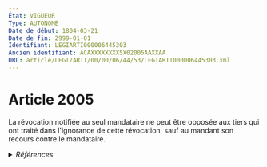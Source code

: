 ```yaml
---
État: VIGUEUR
Type: AUTONOME
Date de début: 1804-03-21
Date de fin: 2999-01-01
Identifiant: LEGIARTI000006445303
Ancien identifiant: ACAXXXXXXXX5X02005AAXXAA
URL: article/LEGI/ARTI/00/00/06/44/53/LEGIARTI000006445303.xml
---
```


<h1>Article 2005</h1>

La révocation notifiée au seul mandataire ne peut être opposée aux tiers qui ont
traité dans l'ignorance de cette révocation, sauf au mandant son recours contre
le mandataire.


<details>
  <summary><em>Références</em></summary>

  <h2>Références faites par l'article</h2>
  
  <ul>
    <li>
      CODIFICATION source Loi 1804-03-10
    </li>
    <li>
      CREATION source Loi 1804-03-10 promulguée le 20 mars 1804
    </li>
  </ul>
</details>
